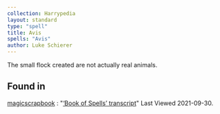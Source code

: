 ```yaml
---
collection: Harrypedia
layout: standard
type: "spell"
title: Avis
spells: "Avis"
author: Luke Schierer
---
```


The small flock created are not actually real animals.

## Found in

[magicscrapbook](https://magicscrapbook.tumblr.com/)
: "[‘Book of Spells’ transcript](https://magicscrapbook.tumblr.com/post/162085200042/book-of-spells-transcript)"
Last Viewed 2021-09-30.
